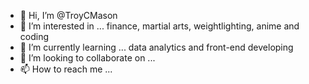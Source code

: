 - 👋 Hi, I’m @TroyCMason
- 👀 I’m interested in ... finance, martial arts, weightlighting, anime and coding
- 🌱 I’m currently learning ... data analytics and front-end developing
- 💞️ I’m looking to collaborate on ... 
- 📫 How to reach me ... 

<!---
TroyCMason/TroyCMason is a ✨ special ✨ repository because its `README.md` (this file) appears on your GitHub profile.
You can click the Preview link to take a look at your changes.
--->

